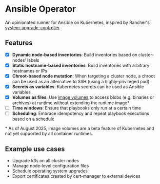 # Ansible Operator
An opinionated runner for Ansible on Kubernetes, inspired by Rancher's [system-upgrade-controller](https://github.com/rancher/system-upgrade-controller).


## Features
- [x] **Dynamic node-based inventories**: Build inventories based on cluster-nodes' labels
- [x] **Static hostname-based inventories**: Build inventories with arbitrary hostnames or IPs
- [x] **Chroot-based node mutation**: When targeting a cluster node, a chroot can be used as an alternative to SSH (using a highly-privileged pod)
- [x] **Secrets as variables**: Kubernetes secrets can be used as Ansible variables
- [x] **Volumes as files**: Use [image volumes](https://kubernetes.io/docs/tasks/configure-pod-container/image-volumes/) to access blobs (e.g. binaries or archives) at runtime without extending the runtime image*
- [ ] **Time windows**: Ensure that playbooks only run at a certain time
- [ ] **Scheduling**: Embrace idempotency and repeat playbook executions based on a schedule

\* As of August 2025, image volumes are a beta feature of Kubernetes and not yet supported by all container runtimes.

## Example use cases
- Upgrade k3s on all cluster nodes
- Manage node-level configuration files
- Schedule operating system upgrades
- Export certificates created by cert-manager to external devices
